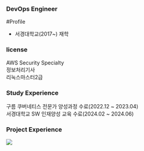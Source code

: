 ### DevOps Engineer
#Profile
- 서경대학교(2017~) 재학
<h3>license</h3>
<div>AWS Security Specialty</div>
<div>정보처리기사</div>
<div>리눅스마스터2급</div>
<h3>Study Experience</h3>
<div>구름 쿠버네티스 전문가 양성과정 수료(2022.12 ~ 2023.04)</div>
<div>서경대학교 SW 인재양성 교육 수료(2024.02 ~ 2024.06)</div>
<h3>Project Experience</h3>
  
<img src="https://github.com/user-attachments/assets/e2d9f01b-2f65-42df-9db7-69b16f7bacbe">


